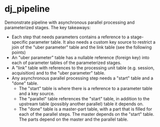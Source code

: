 # dj_pipeline

Demonstrate pipeline with asynchronous parallel processing and parameterized stages.  The key takeaways:

- Each step that needs parameters contains a reference to a stage-specific parameter table.  It
  also needs a custom key source to restrict a join of the "uber parameter" table and the link
  table (see the following points)
- An "uber parameter" table has a nullable reference (foreign key) into each of parameter tables 
  of the parameterized stages.
- A "link" table with references to the processing unit table (e.g. session, acquisition) and 
  to the "uber parameter" table.
- Any asynchronous parallel processing step needs a "start" table and a "done" table.
  - The "start" table is where there is a reference to a parameter table and a key source.
  - The "parallel" table references the "start" table, in addition to the upstream table
    (possibly another parallel) table it depends on.
  - The "done" table is a master-part table, with a part that is filled for each of the 
    parallel steps.   The master depends on the "start" table.  The parts depend on the master
    and the parallel table.
